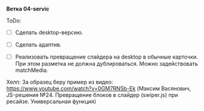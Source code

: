 **Ветка 04-servic**

ToDo:

- [ ]  Сделать desktop-версию.
- [ ]  Сделать адаптив.
- [ ]  Реализовать превращение слайдера на desktop в обычные карточки. При этом разметка не должна дублироваться. Можно задействовать matchMedia.


Хелп: 
За образец беру пример из видео: https://www.youtube.com/watch?v=0GM7RN5b-Ek
(Максим Васянович, JS-решения №24. Превращение блоков в слайдер (swiper.js) при ресайзе. Универсальная функция)
